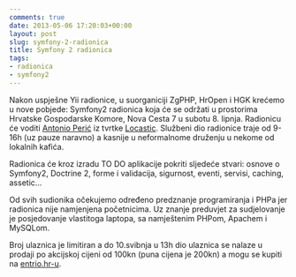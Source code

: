 ```yaml
---
comments: true
date: 2013-05-06 17:20:03+00:00
layout: post
slug: symfony-2-radionica
title: Symfony 2 radionica
tags:
- radionica
- symfony2
---
```


Nakon uspješne Yii radionice, u suorganiciji ZgPHP, HrOpen i HGK krećemo u nove pobjede: Symfony2 radionica koja će se održati u prostorima Hrvatske Gospodarske Komore, Nova Cesta 7 u subotu 8. lipnja. Radionicu će voditi [Antonio Perić](https://twitter.com/antonioperic) iz tvrtke [Locastic](http://www.locastic.com/). Službeni dio radionice traje od 9-16h (uz pauze naravno) a kasnije u neformalnome druženju u nekome od lokalnih kafića.

Radionica će kroz izradu TO DO aplikacije pokriti sljedeće stvari: osnove o Symfony2, Doctrine 2, forme i validacija, sigurnost, eventi, servisi, caching, assetic…

Od svih sudionika očekujemo određeno predznanje programiranja i PHPa jer radionica nije namjenjena početnicima. Uz znanje preduvjet za sudjelovanje je posjedovanje vlastitoga laptopa, sa namještenim PHPom, Apachem i MySQLom.

Broj ulaznica je limitiran a do 10.svibnja u 13h dio ulaznica se nalaze u prodaji po akcijskoj cijeni od 100kn (puna cijena je 200kn) a mogu se kupiti na [entrio.hr-u](https://www.entrio.hr/event/symfony-2-radionica-714).
